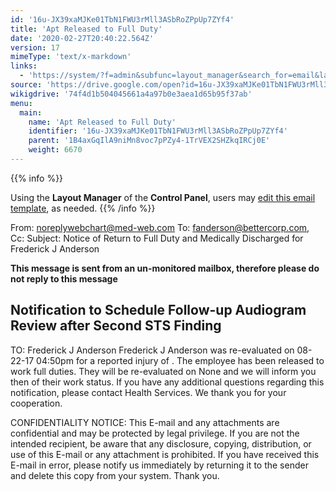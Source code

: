 ```yaml
---
id: '16u-JX39xaMJKe01TbN1FWU3rMll3ASbRoZPpUp7ZYf4'
title: 'Apt Released to Full Duty'
date: '2020-02-27T20:40:22.564Z'
version: 17
mimeType: 'text/x-markdown'
links:
  - 'https://system/?f=admin&subfunc=layout_manager&search_for=email&layout_search=Go&opp=edit&doc_type=ERELEASE&old_module=Email&old_name=Apt+Released+to+Full+Duty&active=0'
source: 'https://drive.google.com/open?id=16u-JX39xaMJKe01TbN1FWU3rMll3ASbRoZPpUp7ZYf4'
wikigdrive: '74f4d1b504045661a4a97b0e3aea1d65b95f37ab'
menu:
  main:
    name: 'Apt Released to Full Duty'
    identifier: '16u-JX39xaMJKe01TbN1FWU3rMll3ASbRoZPpUp7ZYf4'
    parent: '1B4axGqIlA9niMn8voc7pPZy4-1TrVEX2SHZkqIRCj0E'
    weight: 6670
---
```





{{% info %}}

Using the **Layout Manager** of the **Control Panel**, users may [edit this email template](https://system/?f=admin&subfunc=layout_manager&search_for=email&layout_search=Go&opp=edit&doc_type=ERELEASE&old_module=Email&old_name=Apt+Released+to+Full+Duty&active=0), as needed.
{{% /info %}}



From: noreplywebchart@med-web.com
To: fanderson@bettercorp.com,
Cc:
Subject: Notice of Return to Full Duty and Medically Discharged for Frederick J Anderson

****This message is sent from an un-monitored mailbox, therefore please do not reply to this message****
  
## **Notification to Schedule Follow-up Audiogram Review after Second STS Finding**  


TO: Frederick J Anderson
Frederick J Anderson was re-evaluated on 08-22-17 04:50pm for a reported injury of . The employee has been released to work full duties. They will be re-evaluated on None and we will inform you then of their work status.
If you have any additional questions regarding this notification, please contact Health Services.
We thank you for your cooperation.


CONFIDENTIALITY NOTICE: This E-mail and any attachments are confidential and may be protected by legal privilege. If you are not the intended recipient, be aware that any disclosure, copying, distribution, or use of this E-mail or any attachment is prohibited. If you have received this E-mail in error, please notify us immediately by returning it to the sender and delete this copy from your system. Thank you.
